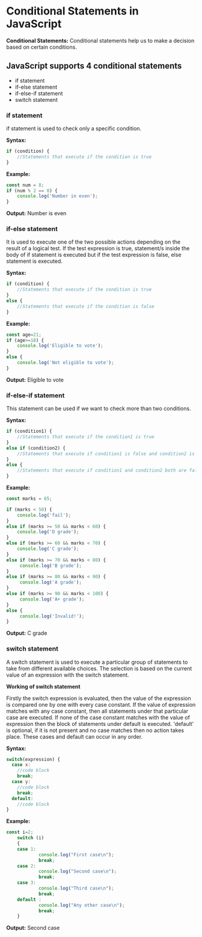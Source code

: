 # Conditional Statements in JavaScript

**Conditional Statements:**  Conditional statements help us to make a decision based on certain conditions.
## JavaScript supports 4 conditional statements</h3>
 
* if statement
* if-else statement
* if-else-if statement
* switch statement
### if statement

if statement is used to check only a specific condition.

**Syntax:**

```js
if (condition) {
    //Statements that execute if the condition is true
}
```
**Example:**

```js
const num = 8;
if (num % 2 == 0) {
    console.log('Number in even');
}
```
**Output:** Number is even
### if-else statement

It is used to execute one of the two possible actions depending on the result of a logical test. If the test expression is true, statement/s inside the body of if statement is executed but if the test expression is false, else statement is executed.

**Syntax:**
```js
if (condition) {
    //Statements that execute if the condition is true
} 
else {
    //Statements that execute if the condition is false
}
```
**Example:**
```js
const age=21;
if (age>=18) {
    console.log('Eligible to vote');
}
else {
    console.log('Not eligible to vote');
}
```
**Output:** Eligible to vote

### if-else-if statement

This statement can be used if we want to check more than two conditions.

**Syntax:**
```js
if (condition1) {
    //Statements that execute if the condition1 is true
} 
else if (condition2) {
    //Statements that execute if condition1 is false and condition2 is true
} 
else {
    //Statements that execute if condition1 and condition2 both are false
}
```
**Example:**
```js
const marks = 65;

if (marks < 50) {
    console.log('fail');
} 
else if (marks >= 50 && marks < 60) {
    console.log('D grade');
} 
else if (marks >= 60 && marks < 70) {
    console.log('C grade');
} 
else if (marks >= 70 && marks < 80) {
     console.log('B grade');
} 
else if (marks >= 80 && marks < 90) {
     console.log('A grade');
} 
else if (marks >= 90 && marks < 100) {
     console.log('A+ grade');
} 
else {
     console.log('Invalid!');
}
```
**Output:** C grade

### switch statement

A switch statement is used to execute a particular group of statements to take from different available choices. The selection is based on the current value of an expression with the switch statement.

**Working of switch statement**

Firstly the switch expression is evaluated, then the value of the expression is compared one by one with every case constant. If the value of expression matches with any case constant, then all statements under that particular case are executed. If none of the case constant matches with the value of expression then the block of statements under default is executed. 'default' is optional, if it is not present and no case matches then no action takes place. These cases and default can occur in any order.

**Syntax:**
```js
switch(expression) {
  case x:
    //code block
    break;
  case y:
    //code block
    break;
  default:
    //code block
}
```
**Example:**
```js
const i=2;
    switch (i)
    {
    case 1:
            console.log("First case\n");
            break;
    case 2:
            console.log("Second case\n");
            break;
    case 3:
            console.log("Third case\n");
            break;
    default :
            console.log("Any other case\n");
            break;                            
    }
```
**Output:** Second case
